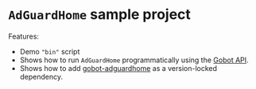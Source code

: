 # `AdGuardHome` sample project

Features:

- Demo `"bin"` script
- Shows how to run `AdGuardHome` programmatically using the [Gobot API](https://github.com/benallfree/gobot/tree/v1.0.0-alpha.27/docs/readme.md).
- Shows how to add [gobot-adguardhome](https://www.npmjs.com/package/gobot-adguardhome) as a version-locked dependency.
